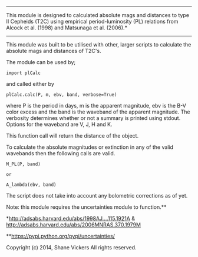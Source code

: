 *********************************************** 
This module is designed to calculated absolute 
mags and distances to type II Cepheids (T2C) using 
empirical period-luminosity (PL) relations from 
Alcock et al. (1998) and Matsunaga et al. (2006).*
*********************************************** 

This module was built to be utilised with other, 
larger scripts to calculate the absolute mags and
distances of T2C's.

The module can be used by;

    import plCalc

and called either by 
    
    plCalc.calc(P, m, ebv, band, verbose=True)

where P is the period in days, m is the apparent magnitude,
ebv is the B-V color excess and the band is the waveband
of the apparent magnitude. The verbosity determines 
whether or not a summary is printed using stdout. 
Options for the waveband are V, J, H and K. 

This function call will return the distance of the object.

To calculate the absolute magnitudes or extinction
in any of the valid wavebands then the following 
calls are valid.

    M_PL(P, band)

    or 

    A_lambda(ebv, band)

The script does not take into account any bolometric corrections as of yet.

Note: this module requires the uncertainties module to function.**

*http://adsabs.harvard.edu/abs/1998AJ....115.1921A &
http://adsabs.harvard.edu/abs/2006MNRAS.370.1979M

**https://pypi.python.org/pypi/uncertainties/

Copyright (c) 2014, Shane Vickers
All rights reserved.

